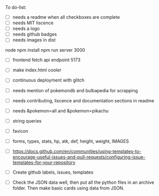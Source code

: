 To do-list:

- [ ] needs a readme when all checkboxes are complete
- [ ] needs MIT liscence
- [ ] needs a logo
- [ ] needs github badges
- [ ] needs images in dist

node
npm install
npm run server
3000

- [ ] frontend
      fetch
      api endpoint
      5173
- [ ] make index.html cooler

- [ ] continuous deployment with glitch
- [ ] needs mention of pokemondb and bulbapedia for scrapping
- [ ] needs contributing, liscence and documentation sections in readme

- [ ] needs &pokemon=all and &pokemon=pikachu
- [ ] string queries
- [ ] favicon
- [ ] forms, types, stats, hp, atk, def, height, weight, IMAGES
- [ ] https://docs.github.com/en/communities/using-templates-to-encourage-useful-issues-and-pull-requests/configuring-issue-templates-for-your-repository
- [ ] Create github labels, issues, templates

- [ ] Check the JSON data well, then put all the python files in an archive folder. Then make basic cards using data from JSON.
